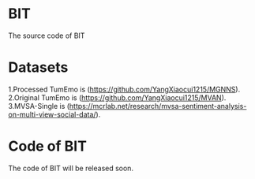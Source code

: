 # BIT
The source code of BIT

# Datasets
1.Processed TumEmo is (https://github.com/YangXiaocui1215/MGNNS). 
2.Original TumEmo is (https://github.com/YangXiaocui1215/MVAN).
3.MVSA-Single is (https://mcrlab.net/research/mvsa-sentiment-analysis-on-multi-view-social-data/).

# Code of BIT
The code of BIT will be released soon.
